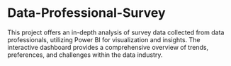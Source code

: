 # Data-Professional-Survey
This project offers an in-depth analysis of survey data collected from data professionals, utilizing Power BI for visualization and insights. The interactive dashboard provides a comprehensive overview of trends, preferences, and challenges within the data industry.
